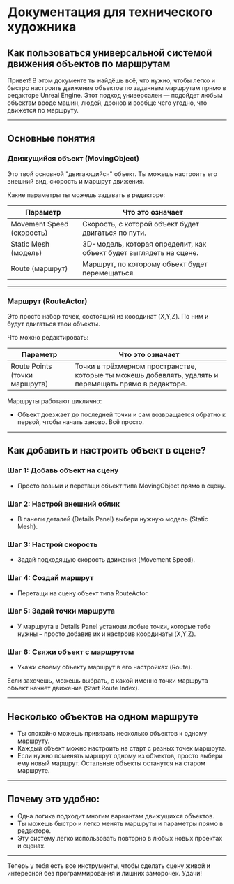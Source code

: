 # Документация для технического художника  

## Как пользоваться универсальной системой движения объектов по маршрутам

Привет! В этом документе ты найдёшь всё, что нужно, чтобы легко и быстро настроить движение объектов по заданным маршрутам прямо в редакторе Unreal Engine. Этот подход универсален — подойдет любым объектам вроде машин, людей, дронов и вообще чего угодно, что движется по маршруту.

---

## Основные понятия

### Движущийся объект (MovingObject)

Это твой основной "двигающийся" объект. Ты можешь настроить его внешний вид, скорость и маршрут движения.

Какие параметры ты можешь задавать в редакторе:

| Параметр                        | Что это означает                                                       |
|---------------------------------|------------------------------------------------------------------------|
| Movement Speed (скорость)       | Скорость, с которой объект будет двигаться по пути.                    |
| Static Mesh (модель)            | 3D-модель, которая определит, как объект будет выглядеть на сцене.     |
| Route (маршрут)                 | Маршрут, по которому объект будет перемещаться.                        |

---

### Маршрут (RouteActor)

Это просто набор точек, состоящий из координат (X,Y,Z). По ним и будут двигаться твои объекты.

Что можно редактировать:

| Параметр                        | Что это означает                                                              |
|---------------------------------|-------------------------------------------------------------------------------|
| Route Points (точки маршрута)   | Точки в трёхмерном пространстве, которые ты можешь добавлять, удалять и перемещать прямо в редакторе. |

Маршруты работают циклично:  
- Объект доезжает до последней точки и сам возвращается обратно к первой, чтобы начать заново. Всё просто.

---

## Как добавить и настроить объект в сцене?

### Шаг 1: Добавь объект на сцену
- Просто возьми и перетащи объект типа MovingObject прямо в сцену.

### Шаг 2: Настрой внешний облик
- В панели деталей (Details Panel) выбери нужную модель (Static Mesh).

### Шаг 3: Настрой скорость
- Задай подходящую скорость движения (Movement Speed).

### Шаг 4: Создай маршрут
- Перетащи на сцену объект типа RouteActor.

### Шаг 5: Задай точки маршрута
- У маршрута в Details Panel установи любые точки, которые тебе нужны – просто добавив их и настроив координаты (X,Y,Z).

### Шаг 6: Свяжи объект с маршрутом
- Укажи своему объекту маршрут в его настройках (Route).

Если захочешь, можешь выбрать, с какой именно точки маршрута объект начнёт движение (Start Route Index).

---

## Несколько объектов на одном маршруте  

- Ты спокойно можешь привязать несколько объектов к одному маршруту.
- Каждый объект можно настроить на старт с разных точек маршрута.
- Если нужно поменять маршрут одному из объектов, просто выбери ему новый маршрут. Остальные объекты останутся на старом маршруте.

---

## Почему это удобно:

- Одна логика подходит многим вариантам движущихся объектов.
- Ты можешь быстро и легко менять маршруты и параметры прямо в редакторе.
- Эту систему легко использовать повторно в любых новых проектах и сценах.

---

Теперь у тебя есть все инструменты, чтобы сделать сцену живой и интересной без программирования и лишних заморочек. Удачи!
